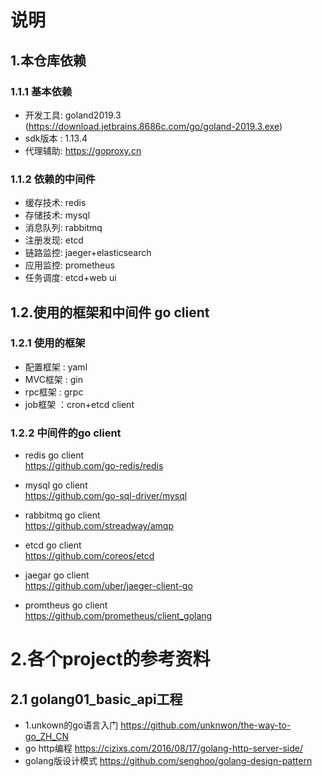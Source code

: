 # 说明
## 1.本仓库依赖
### 1.1.1 基本依赖
- 开发工具: goland2019.3 (https://download.jetbrains.8686c.com/go/goland-2019.3.exe)
- sdk版本 : 1.13.4
- 代理辅助: https://goproxy.cn

### 1.1.2 依赖的中间件
- 缓存技术: redis
- 存储技术: mysql
- 消息队列: rabbitmq
- 注册发现: etcd
- 链路监控: jaeger+elasticsearch
- 应用监控: prometheus
- 任务调度: etcd+web ui

## 1.2.使用的框架和中间件 go client
### 1.2.1 使用的框架
- 配置框架 : yaml
- MVC框架 : gin
- rpc框架 : grpc
- job框架 ：cron+etcd client

### 1.2.2 中间件的go client
- redis go client<br>
 https://github.com/go-redis/redis
 
- mysql go client<br> 
https://github.com/go-sql-driver/mysql

- rabbitmq go client<br> 
https://github.com/streadway/amqp

- etcd go client<br>
 https://github.com/coreos/etcd

- jaegar go client<br> 
https://github.com/uber/jaeger-client-go

- promtheus go client<br>
https://github.com/prometheus/client_golang

# 2.各个project的参考资料
## 2.1 golang01_basic_api工程
- 1.unkown的go语言入门
https://github.com/unknwon/the-way-to-go_ZH_CN
- go http编程
https://cizixs.com/2016/08/17/golang-http-server-side/
- golang版设计模式
https://github.com/senghoo/golang-design-pattern